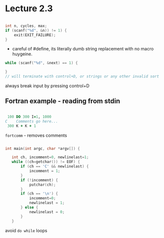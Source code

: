 # Lecture 2.3

```c

int n, cycles, max;
if (scanf("%d", &n)) != 1) {
    exit(EXIT_FAILURE);
}
```


- careful of #define, its literally dumb string replacement with no macro huygeine.


```c
while (scanf("%d", &next) == 1) {

}
// will terminate with control+D, or strings or any other invalid sort of input
```

always break input by pressing control+D

## Fortran example - reading from stdin

```fortran

 100 DO 300 I=1, 1000
C    Comments go here...
 300 K + K + 1
 ```

 `fortcomm` - removes comments

 ```c

 int main(int argc, char *argv[]) {

    int ch, incomment=0, newlinelast=1;
    while ((ch=getchar()) != EOF) {
        if (ch == 'C' && newlinelast) {
            incomment = 1;
        }
        if (!incomment) {
            putchar(ch);
        }
        if (ch == '\n') {
            incomment=0;
            newlinelast = 1;
        } else {
            newlinelast = 0;
        }
    }
```


avoid `do while` loops
